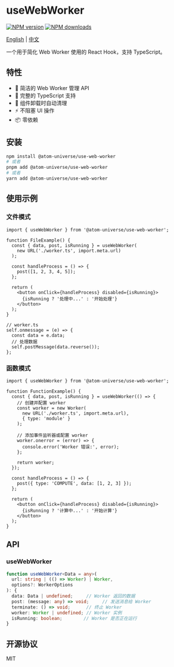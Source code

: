 # useWebWorker

[![NPM version](https://img.shields.io/npm/v/@atom-universe/use-web-worker.svg?style=flat)](https://npmjs.com/package/@atom-universe/use-web-worker)
[![NPM downloads](http://img.shields.io/npm/dm/@atom-universe/use-web-worker.svg?style=flat)](https://npmjs.com/package/@atom-universe/use-web-worker)

[English](README.md) | [中文](README_CN.md)

一个用于简化 Web Worker 使用的 React Hook，支持 TypeScript。

## 特性

- 🚀 简洁的 Web Worker 管理 API
- 💪 完整的 TypeScript 支持
- 🔄 组件卸载时自动清理
- ⚡ 不阻塞 UI 操作
- 📦 零依赖

## 安装

```bash
npm install @atom-universe/use-web-worker
# 或者
pnpm add @atom-universe/use-web-worker
# 或者
yarn add @atom-universe/use-web-worker
```

## 使用示例

### 文件模式

```tsx
import { useWebWorker } from '@atom-universe/use-web-worker';

function FileExample() {
  const { data, post, isRunning } = useWebWorker(
    new URL('./worker.ts', import.meta.url)
  );

  const handleProcess = () => {
    post([1, 2, 3, 4, 5]);
  };

  return (
    <button onClick={handleProcess} disabled={isRunning}>
      {isRunning ? '处理中...' : '开始处理'}
    </button>
  );
}

// worker.ts
self.onmessage = (e) => {
  const data = e.data;
  // 处理数据
  self.postMessage(data.reverse());
};
```

### 函数模式

```tsx
import { useWebWorker } from '@atom-universe/use-web-worker';

function FunctionExample() {
  const { data, post, isRunning } = useWebWorker(() => {
    // 创建并配置 worker
    const worker = new Worker(
      new URL('./worker.ts', import.meta.url),
      { type: 'module' }
    );
    
    // 添加事件监听器或配置 worker
    worker.onerror = (error) => {
      console.error('Worker 错误:', error);
    };
    
    return worker;
  });

  const handleProcess = () => {
    post({ type: 'COMPUTE', data: [1, 2, 3] });
  };

  return (
    <button onClick={handleProcess} disabled={isRunning}>
      {isRunning ? '计算中...' : '开始计算'}
    </button>
  );
}
```

## API

### useWebWorker

```typescript
function useWebWorker<Data = any>(
  url: string | (() => Worker) | Worker,
  options?: WorkerOptions
): {
  data: Data | undefined;     // Worker 返回的数据
  post: (message: any) => void;     // 发送消息给 Worker
  terminate: () => void;      // 终止 Worker
  worker: Worker | undefined; // Worker 实例
  isRunning: boolean;        // Worker 是否正在运行
}
```

## 开源协议

MIT 